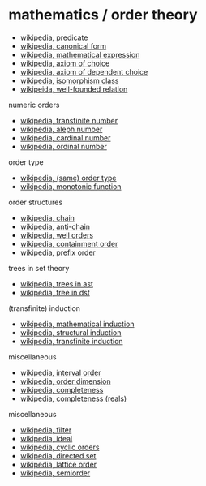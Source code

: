 
# mathematics / order theory

* [wikipedia, predicate](https://en.wikipedia.org/wiki/Predicate_(mathematical_logic))
* [wikipedia, canonical form](https://en.wikipedia.org/wiki/Canonical_form)
* [wikipedia, mathematical expression](https://en.wikipedia.org/wiki/Expression_(mathematics))
* [wikipedia, axiom of choice](https://en.wikipedia.org/wiki/Axiom_of_choice)
* [wikipedia, axiom of dependent choice](https://en.wikipedia.org/wiki/Axiom_of_dependent_choice)
* [wikipedia, isomorphism class](https://en.wikipedia.org/wiki/Isomorphism_class)
* [wikipeida, well-founded relation](https://en.wikipedia.org/wiki/Well-founded_relation)

numeric orders

* [wikipedia, transfinite number](https://en.wikipedia.org/wiki/Transfinite_number)
* [wikipedia, aleph number](https://en.wikipedia.org/wiki/Aleph_number)
* [wikipedia, cardinal number](https://en.wikipedia.org/wiki/Cardinal_number)
* [wikipedia, ordinal number](https://en.wikipedia.org/wiki/Ordinal_number)

order type

* [wikipedia, (same) order type](https://en.wikipedia.org/wiki/Order_type)
* [wikipedia, monotonic function](https://en.wikipedia.org/wiki/Monotonic_function)

order structures

* [wikipedia, chain](https://en.wikipedia.org/wiki/Total_order#Chains)
* [wikipedia, anti-chain](https://en.wikipedia.org/wiki/Antichain)
* [wikipedia, well orders](https://en.wikipedia.org/wiki/Well-order)
* [wikipedia, containment order](https://en.wikipedia.org/wiki/Containment_order)
* [wikipedia, prefix order](https://en.wikipedia.org/wiki/Prefix_order)

trees in set theory

* [wikipedia, trees in ast](https://en.wikipedia.org/wiki/Tree_%28set_theory%29)
* [wikipedia, tree in dst](https://en.wikipedia.org/wiki/Tree_(descriptive_set_theory))

(transfinite) induction

* [wikipedia, mathematical induction](https://en.wikipedia.org/wiki/Mathematical_induction)
* [wikipedia, structural induction](https://en.wikipedia.org/wiki/Structural_induction)
* [wikipedia, transfinite induction](https://en.wikipedia.org/wiki/Transfinite_induction)

miscellaneous

* [wikipedia, interval order](https://en.wikipedia.org/wiki/Interval_order)
* [wikipedia, order dimension](https://en.wikipedia.org/wiki/Order_dimension)
* [wikipedia, completeness](https://en.wikipedia.org/wiki/Completeness_%28order_theory%29)
* [wikipedia, completeness (reals)](https://en.wikipedia.org/wiki/Completeness_of_the_real_numbers)

miscellaneous

* [wikipedia, filter](https://en.wikipedia.org/wiki/Filter_%28mathematics%29)
* [wikipedia, ideal](https://en.wikipedia.org/wiki/Ideal_%28order_theory%29)
* [wikipedia, cyclic orders](https://en.wikipedia.org/wiki/Cyclic_order)
* [wikipedia, directed set](https://en.wikipedia.org/wiki/Directed_set)
* [wikipedia, lattice order](https://en.wikipedia.org/wiki/Lattice_%28order%29)
* [wikipedia, semiorder](https://en.wikipedia.org/wiki/Semiorder)
